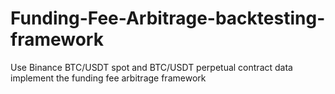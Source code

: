 # Funding-Fee-Arbitrage-backtesting-framework
Use Binance BTC/USDT spot and BTC/USDT perpetual contract data implement the funding fee arbitrage framework
